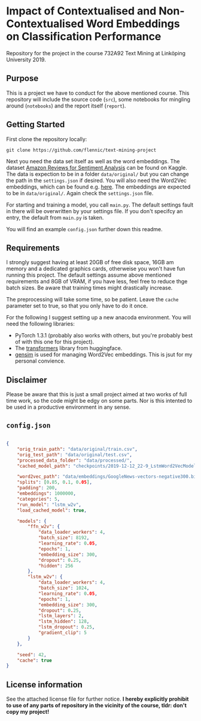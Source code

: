 # Impact of Contextualised and Non-Contextualised Word Embeddings on Classification Performance

Repository for the project in the course 732A92 Text Mining at Linköping University 2019.

## Purpose

This is a project we have to conduct for the above mentioned course. This repository will include the source code (`src`), some notebooks for mingling around (`notebooks`) and the report itself (`report`).

## Getting Started

First clone the repository locally:

```git clone https://github.com/flennic/text-mining-project```

Next you need the data set itself as well as the word embeddings.
The dataset [Amazon Reviews for Sentiment Analysis](https://www.kaggle.com/bittlingmayer/amazonreviews) can be found on Kaggle.
The data is expection to be in a folder `data/original/` but you can change the path in the `settings.json` if desired.
You will also need the Word2Vec embeddings, which can be found e.g. [here](https://github.com/mmihaltz/word2vec-GoogleNews-vectors). The embeddings are expected to be in `data/original/`. Again check the `settings.json` file.

For starting and training a model, you call `main.py`. The default settings fault in there will be overwritten by your settings file. If you don't specifcy an entry, the default from `main.py` is taken.

You will find an example `config.json` further down this readme.

## Requirements

I strongly suggest having at least 20GB of free disk space, 16GB am memory and a dedicated graphics cards, otherweise you won't have fun running this project. The default settings assume above mentioned requirements and 8GB of VRAM, if you have less, feel free to reduce thge batch sizes. Be aware that training times might drastically increase.

The preprocessing will take some time, so be patient. Leave the `cache` parameter set to true, so that you only have to do it once.

For the following I suggest setting up a new anacoda environment. You will need the following libraries:
- PyTorch 1.3.1 (probably also works with others, but you're probably best of with this one for this project).
- The [transformers](https://github.com/huggingface/transformers) library from huggingface.
- [gensim](https://radimrehurek.com/gensim/) is used for managing Word2Vec embeddings. This is jsut for my personal convience.

## Disclaimer

Please be aware that this is just a small project aimed at two works of full time work, so the code might be edgy on some parts. Nor is this intented to be used in a productive environment in any sense.

## `config.json`

```json

{
    "orig_train_path": "data/original/train.csv",
    "orig_test_path": "data/original/test.csv",
    "processed_data_folder": "data/processed/",
    "cached_model_path": "checkpoints/2019-12-12_22-9_LstmWord2VecModelInteractor.pth",

    "word2vec_path": "data/embeddings/GoogleNews-vectors-negative300.bin",
    "splits": [0.85, 0.1, 0.05],
    "padding": 200,
    "embeddings": 1000000,
    "categories": 5,
    "run_model": "lstm_w2v",
    "load_cached_model": true,

    "models": {
        "ffn_w2v": {
            "data_loader_workers": 4,
            "batch_size": 8192,
            "learning_rate": 0.05,
            "epochs": 1,
            "embedding_size": 300,
            "dropout": 0.25,
            "hidden": 256
        },
        "lstm_w2v": {
            "data_loader_workers": 4,
            "batch_size": 1024,
            "learning_rate": 0.05,
            "epochs": 1,
            "embedding_size": 300,
            "dropout": 0.25,
            "lstm_layers": 2,
            "lstm_hidden": 128,
            "lstm_dropout": 0.25,
            "gradient_clip": 5
        }
    },

    "seed": 42,
    "cache": true
}
```

## License information

See the attached license file for further notice.
**I hereby explicitly prohibit to use of any parts of repository in the vicinity of the course, tldr: don't copy my project!**

